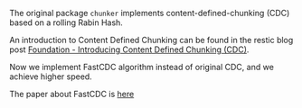 The original package `chunker` implements content-defined-chunking (CDC) based on a
rolling Rabin Hash.

An introduction to Content Defined Chunking can be found in the restic blog
post [Foundation - Introducing Content Defined Chunking (CDC)](https://restic.github.io/blog/2015-09-12/restic-foundation1-cdc).

Now we implement FastCDC algorithm instead of original CDC, and we achieve higher speed. 

The paper about FastCDC is [here](https://www.usenix.org/conference/atc16/technical-sessions/presentation/xia)